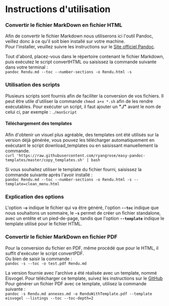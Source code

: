 # Instructions d'utilisation

### Convertir le fichier MarkDown en fichier HTML 

Afin de convertir le fichier Markdown nous utiliserons ici l'outil Pandoc, veillez donc à ce qu'il soit bien installé sur votre machine.  
Pour l'installer, veuillez suivre les instructions sur le [Site officiel Pandoc](https://pandoc.org/installing.html).

Tout d'abord, placez-vous dans le répertoire contenant le fichier Markdown, puis exécutez le script convertHTML ou saisissez la commande suivante dans votre terminal :  
    `pandoc Rendu.md --toc --number-sections -o Rendu.html -s` 

### Utilisation des scripts

Plusieurs scripts sont fournis afin de faciliter la conversion de vos fichiers.
Il peut être utile d'utiliser la commande `chmod a+x *.sh` afin de les rendre exécutables.
Pour exécuter un script, il faut ajouter un **"./"** avant le nom de celui ci, par exemple : `./monScript`

#### Téléchargement des templates
 
Afin d'obtenir un visuel plus agréable, des templates ont été utilisés sur la version déjà générée, vous pouvez les télécharger automatiquement en exécutant le script download_templates ou en saisissant manuellement la commande.  
    `curl 'https://raw.githubusercontent.com/ryangrose/easy-pandoc-templates/master/copy_templates.sh' | bash`  

Si vous souhaitez utiliser le template du fichier fourni, saisissez la commande suivante après l'avoir installé :  
`pandoc Rendu.md --toc --number-sections -o Rendu.html -s --template=clean_menu.html`

### Explication des options 

L'option **`-o`** indique le fichier qui va être généré, l'option **`--toc`** indique que nous souhaitons un sommaire, le **`-s`** permet de créer un fichier standalone, avec un entête et un pied-de-page, tandis que l'option **`--template`** indique le template utilisé pour le fichier HTML.


### Convertir le fichier MarkDown en fichier PDF

Pour la conversion du fichier en PDF, même procédé que pour le HTML, il suffit d'exécuter le script convertPDF.  
Ou bien de saisir la commande :  
    `pandoc -s --toc -o test.pdf Rendu.md`

La version fournie avec l'archive a été réalisée avec un template, nommé Eisvogel.
Pour télécharger ce template, suivez les instructions sur le [GitHub](https://github.com/Wandmalfarbe/pandoc-latex-template)
Pour générer un fichier PDF avec ce template, utilisez la commande suivante :  
    `pandoc -s Rendu.md annexes.md -o RenduWithTemplate.pdf --template eisvogel --listings --toc --toc-depth=2`

